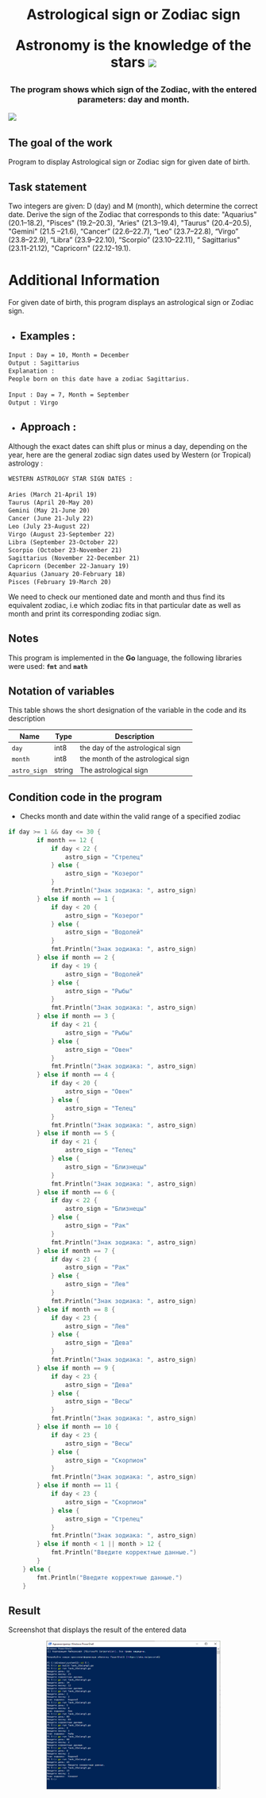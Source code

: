 <h1 align="center">Astrological sign or Zodiac sign
<p target="_blank">Astronomy is the knowledge of the stars <img src="https://github.com/blackcater/blackcater/raw/main/images/Hi.gif" height="32"/></p></h1>
<h3 align="center">The program shows which sign of the Zodiac, with the entered parameters: day and month.
</h3>
<img src="https://badges.frapsoft.com/os/v1/open-source.svg?v=103" >

## The goal of the work
Program to display Astrological sign or Zodiac sign for given date of birth.

## Task statement
Two integers are given: D (day) and M (month), which determine the correct date. Derive the sign of the Zodiac that corresponds to this date: "Aquarius" (20.1–18.2), "Pisces" (19.2–20.3), "Aries" (21.3–19.4), "Taurus" (20.4–20.5), "Gemini" (21.5 –21.6), “Cancer” (22.6–22.7), “Leo” (23.7–22.8), “Virgo” (23.8–22.9), “Libra” (23.9–22.10), “Scorpio” (23.10–22.11), “ Sagittarius" (23.11-21.12), "Capricorn" (22.12-19.1).

# Additional Information
For given date of birth, this program displays an astrological sign or Zodiac sign.
- ## Examples :
``` 
Input : Day = 10, Month = December
Output : Sagittarius
Explanation :
People born on this date have a zodiac Sagittarius.

Input : Day = 7, Month = September
Output : Virgo
``` 
- ## Approach :
Although the exact dates can shift plus or minus a day, depending on the year, here are the general zodiac sign dates used by Western (or Tropical) astrology :
``` 
WESTERN ASTROLOGY STAR SIGN DATES :

Aries (March 21-April 19)
Taurus (April 20-May 20)
Gemini (May 21-June 20)
Cancer (June 21-July 22)
Leo (July 23-August 22)
Virgo (August 23-September 22)
Libra (September 23-October 22)
Scorpio (October 23-November 21)
Sagittarius (November 22-December 21)
Capricorn (December 22-January 19)
Aquarius (January 20-February 18)
Pisces (February 19-March 20) 
``` 
We need to check our mentioned date and month and thus find its equivalent zodiac, i.e which zodiac fits in that particular date as well as month and print its corresponding zodiac sign.

## Notes
This program is implemented in the **Go** language, the following libraries were used: **`fmt`** and **`math`**

## Notation of variables
This table shows the short designation of the variable in the code and its description

| Name       | Type   | Description                      |
| ---------- | ------ | -------------------------------- |
| `day` | int8 | the day of the astrological sign |
| `month` | int8 | the month of the astrological sign  |
| `astro_sign` | string | The astrological sign |

## Condition code in the program
- Сhecks month and date within the valid range of a specified zodiac
``` Go
if day >= 1 && day <= 30 {
		if month == 12 {
			if day < 22 {
				astro_sign = "Стрелец"
			} else {
				astro_sign = "Козерог"
			}
			fmt.Println("Знак зодиака: ", astro_sign)
		} else if month == 1 {
			if day < 20 {
				astro_sign = "Козерог"
			} else {
				astro_sign = "Водолей"
			}
			fmt.Println("Знак зодиака: ", astro_sign)
		} else if month == 2 {
			if day < 19 {
				astro_sign = "Водолей"
			} else {
				astro_sign = "Рыбы"
			}
			fmt.Println("Знак зодиака: ", astro_sign)
		} else if month == 3 {
			if day < 21 {
				astro_sign = "Рыбы"
			} else {
				astro_sign = "Овен"
			}
			fmt.Println("Знак зодиака: ", astro_sign)
		} else if month == 4 {
			if day < 20 {
				astro_sign = "Овен"
			} else {
				astro_sign = "Телец"
			}
			fmt.Println("Знак зодиака: ", astro_sign)
		} else if month == 5 {
			if day < 21 {
				astro_sign = "Телец"
			} else {
				astro_sign = "Близнецы"
			}
			fmt.Println("Знак зодиака: ", astro_sign)
		} else if month == 6 {
			if day < 22 {
				astro_sign = "Близнецы"
			} else {
				astro_sign = "Рак"
			}
			fmt.Println("Знак зодиака: ", astro_sign)
		} else if month == 7 {
			if day < 23 {
				astro_sign = "Рак"
			} else {
				astro_sign = "Лев"
			}
			fmt.Println("Знак зодиака: ", astro_sign)
		} else if month == 8 {
			if day < 23 {
				astro_sign = "Лев"
			} else {
				astro_sign = "Дева"
			}
			fmt.Println("Знак зодиака: ", astro_sign)
		} else if month == 9 {
			if day < 23 {
				astro_sign = "Дева"
			} else {
				astro_sign = "Весы"
			}
			fmt.Println("Знак зодиака: ", astro_sign)
		} else if month == 10 {
			if day < 23 {
				astro_sign = "Весы"
			} else {
				astro_sign = "Скорпион"
			}
			fmt.Println("Знак зодиака: ", astro_sign)
		} else if month == 11 {
			if day < 23 {
				astro_sign = "Скорпион"
			} else {
				astro_sign = "Стрелец"
			}
			fmt.Println("Знак зодиака: ", astro_sign)
		} else if month < 1 || month > 12 {
			fmt.Println("Введите корректные данные.")
		}
	} else {
		fmt.Println("Введите корректные данные.")
	}
```

## Result
Screenshot that displays the result of the entered data
<p align="center">
<img  src="https://github.com/HeorhiiZemlianko/Astrological-sign-or-Zodiac-sign/blob/main/task2golang/2.png"  width="350" alt="Astrological-sign-or-Zodiac-sign"/>
</p>
